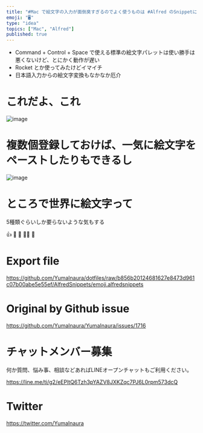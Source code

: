 ```yaml
---
title: "#Mac で絵文字の入力が面倒臭すぎるのでよく使うものは #Alfred のSnippetに登録しておいたら良いかもしれない"
emoji: "🖥"
type: "idea"
topics: ["Mac", "Alfred"]
published: true
---
```


- Command + Control + Space で使える標準の絵文字パレットは使い勝手は悪くないけど、とにかく動作が遅い
- Rocket とか使ってみたけどイマイチ
- 日本語入力からの絵文字変換もなかなか厄介

# これだよ、これ

![image](https://user-images.githubusercontent.com/13635059/57360511-4e687a80-71b5-11e9-9535-39cc230ad4f0.png)

# 複数個登録しておけば、一気に絵文字をペーストしたりもできるし

![image](https://user-images.githubusercontent.com/13635059/57360618-8374cd00-71b5-11e9-9124-5a52c800fbaf.png)

# ところで世界に絵文字って

5種類ぐらいしか要らないような気もする

👍
🤔
🎉
🙇‍♂️
🙌

# Export file


https://github.com/YumaInaura/dotfiles/raw/b856b20124681627e8473d961c07b00abe5e55ef/AlfredSnippets/emoji.alfredsnippets

# Original by Github issue

https://github.com/YumaInaura/YumaInaura/issues/1716








<!-- Update From Qiita API -->

# チャットメンバー募集


何か質問、悩み事、相談などあればLINEオープンチャットもご利用ください。

https://line.me/ti/g2/eEPltQ6Tzh3pYAZV8JXKZqc7PJ6L0rpm573dcQ





# Twitter


https://twitter.com/YumaInaura


<!-- Update From Qiita API -->



